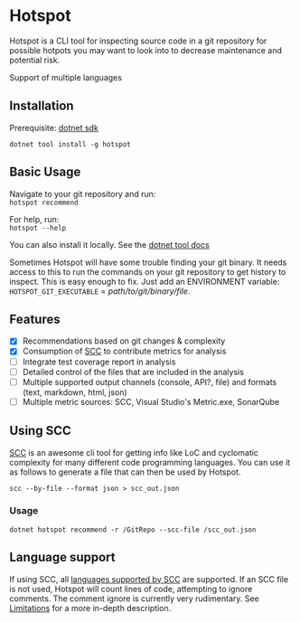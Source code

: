 # Hotspot

Hotspot is a CLI tool for inspecting source code in a git repository for possible hotpots you may want to look into to decrease maintenance and potential risk.  

Support of multiple languages

## Installation

Prerequisite: [dotnet sdk](https://dotnet.microsoft.com/download)

`dotnet tool install -g hotspot`

## Basic Usage

Navigate to your git repository and run:  
`hotspot recommend`

For help, run:  
`hotspot --help`

You can also install it locally. See the [dotnet tool docs](https://docs.microsoft.com/en-us/dotnet/core/tools/dotnet-tool-install)

Sometimes Hotspot will have some trouble finding your git binary. It needs access to this to run the commands on your git repository to get history to inspect.
This is easy enough to fix. Just add an ENVIRONMENT variable: `HOTSPOT_GIT_EXECUTABLE` = *path/to/git/binary/file*.

## Features

- [x] Recommendations based on git changes & complexity
- [x] Consumption of [SCC](https://github.com/boyter/scc) to contribute metrics for analysis
- [ ] Integrate test coverage report in analysis
- [ ] Detailed control of the files that are included in the analysis
- [ ] Multiple supported output channels (console, API?, file) and formats (text, markdown, html, json)
- [ ] Multiple metric sources: SCC, Visual Studio's Metric.exe, SonarQube

## Using SCC

[SCC](https://github.com/boyter/scc) is an awesome cli tool for getting info like LoC and cyclomatic complexity for many different code programming languages.
You can use it as follows to generate a file that can then be used by Hotspot.

`scc --by-file --format json > scc_out.json`
### Usage

`dotnet hotspot recommend -r /GitRepo --scc-file /scc_out.json`
## Language support

If using SCC, all [languages supported by SCC](https://github.com/boyter/scc/blob/master/LANGUAGES.md) are supported. If an SCC file is not used, Hotspot will count lines of code, attempting to ignore comments. The comment ignore is currently very rudimentary. See [Limitations](/limitations.html) for a more in-depth description.


